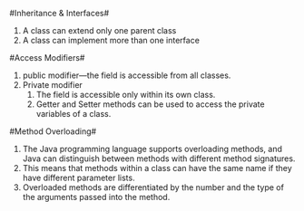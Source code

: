 #Inheritance & Interfaces#
1. A class can extend only one parent class
2. A class can implement more than one interface


#Access Modifiers#
1.  public modifier—the field is accessible from all classes.
2.  Private modifier
    1. The field is accessible only within its own class.
    2. Getter and Setter methods can be used to access the private variables of a class.
    
#Method Overloading#
1.  The Java programming language supports overloading methods, and Java can distinguish between methods with different method signatures. 
2.  This means that methods within a class can have the same name if they have different parameter lists. 
3.  Overloaded methods are differentiated by the number and the type of the arguments passed into the method.
    